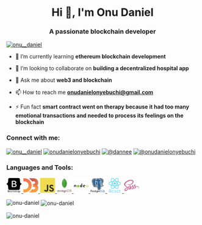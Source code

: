 <h1 align="center">Hi 👋, I'm Onu Daniel</h1>
<h3 align="center">A passionate blockchain developer</h3>

<p align="left"> <a href="https://twitter.com/onu__daniel" target="blank"><img src="https://img.shields.io/twitter/follow/onu__daniel?logo=twitter&style=for-the-badge" alt="onu__daniel" /></a> </p>

- 🌱 I’m currently learning **ethereum blockchain development**

- 👯 I’m looking to collaborate on **building a decentralized hospital app**

- 💬 Ask me about **web3 and blockchain**

- 📫 How to reach me **onudanielonyebuchi@gmail.com**

- ⚡ Fun fact **smart contract went on therapy because it had too many emotional transactions and needed to process its feelings on the blockchain**

<h3 align="left">Connect with me:</h3>
<p align="left">
<a href="https://twitter.com/onu__daniel" target="blank"><img align="center" src="https://raw.githubusercontent.com/rahuldkjain/github-profile-readme-generator/master/src/images/icons/Social/twitter.svg" alt="onu__daniel" height="30" width="40" /></a>
<a href="https://linkedin.com/in/onudanielonyebuchi" target="blank"><img align="center" src="https://raw.githubusercontent.com/rahuldkjain/github-profile-readme-generator/master/src/images/icons/Social/linked-in-alt.svg" alt="onudanielonyebuchi" height="30" width="40" /></a>
<a href="https://hashnode.com/@dannee" target="blank"><img align="center" src="https://raw.githubusercontent.com/rahuldkjain/github-profile-readme-generator/master/src/images/icons/Social/hashnode.svg" alt="@dannee" height="30" width="40" /></a>
<a href="https://medium.com/@onudanielonyebuchi" target="blank"><img align="center" src="https://raw.githubusercontent.com/rahuldkjain/github-profile-readme-generator/master/src/images/icons/Social/medium.svg" alt="@onudanielonyebuchi" height="30" width="40" /></a>
</p>

<h3 align="left">Languages and Tools:</h3>
<p align="left"> <a href="https://getbootstrap.com" target="_blank" rel="noreferrer"> <img src="https://raw.githubusercontent.com/devicons/devicon/master/icons/bootstrap/bootstrap-plain-wordmark.svg" alt="bootstrap" width="40" height="40"/> </a> <a href="https://d3js.org/" target="_blank" rel="noreferrer"> <img src="https://raw.githubusercontent.com/devicons/devicon/master/icons/d3js/d3js-original.svg" alt="d3js" width="40" height="40"/> </a> <a href="https://developer.mozilla.org/en-US/docs/Web/JavaScript" target="_blank" rel="noreferrer"> <img src="https://raw.githubusercontent.com/devicons/devicon/master/icons/javascript/javascript-original.svg" alt="javascript" width="40" height="40"/> </a> <a href="https://www.mongodb.com/" target="_blank" rel="noreferrer"> <img src="https://raw.githubusercontent.com/devicons/devicon/master/icons/mongodb/mongodb-original-wordmark.svg" alt="mongodb" width="40" height="40"/> </a> <a href="https://nodejs.org" target="_blank" rel="noreferrer"> <img src="https://raw.githubusercontent.com/devicons/devicon/master/icons/nodejs/nodejs-original-wordmark.svg" alt="nodejs" width="40" height="40"/> </a> <a href="https://www.postgresql.org" target="_blank" rel="noreferrer"> <img src="https://raw.githubusercontent.com/devicons/devicon/master/icons/postgresql/postgresql-original-wordmark.svg" alt="postgresql" width="40" height="40"/> </a> <a href="https://reactjs.org/" target="_blank" rel="noreferrer"> <img src="https://raw.githubusercontent.com/devicons/devicon/master/icons/react/react-original-wordmark.svg" alt="react" width="40" height="40"/> </a> <a href="https://sass-lang.com" target="_blank" rel="noreferrer"> <img src="https://raw.githubusercontent.com/devicons/devicon/master/icons/sass/sass-original.svg" alt="sass" width="40" height="40"/> </a> </p>

<p><img align="left" src="https://github-readme-stats.vercel.app/api/top-langs?username=onu-daniel&show_icons=true&locale=en&layout=compact&theme=onedark-duo" alt="onu-daniel" /></p>

<p>&nbsp;<img align="center" src="https://github-readme-stats.vercel.app/api?username=onu-daniel&show_icons=true&locale=en&theme=onedark-duo" alt="onu-daniel" /></p>

<p><img align="center" src="https://github-readme-streak-stats.herokuapp.com/?user=onu-daniel&theme=onedark-duo)" alt="onu-daniel" /></p>
